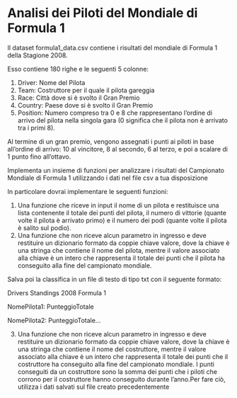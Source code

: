 # Analisi dei Piloti del Mondiale di Formula 1

Il dataset formula1_data.csv contiene i risultati del mondiale di Formula 1 della Stagione 2008.

Esso contiene 180 righe e le seguenti 5 colonne:

1. Driver: Nome del Pilota
2. Team: Costruttore  per il quale il pilota gareggia
3. Race: Città dove si è svolto il Gran Premio
4. Country: Paese dove si è svolto il Gran Premio
5. Position: Numero compreso tra 0 e 8 che rappresentano l’ordine di arrivo del pilota nella singola gara (0 significa che il pilota non è arrivato tra i primi 8).

Al termine di un gran premio, vengono assegnati i punti ai piloti in base all’ordine di arrivo: 10 al vincitore, 8 al secondo, 6 al terzo, e poi a scalare di 1 punto fino all’ottavo.

Implementa un insieme di funzioni per analizzare i risultati del Campionato Mondiale di Formula 1 utilizzando i dati nel file csv a tua disposizione

In particolare dovrai implementare le seguenti funzioni:

1. Una funzione che riceve in input il nome di un pilota e restituisce una lista contenente il totale dei punti del pilota, il numero di vittorie (quante volte il pilota è arrivato primo) e il numero dei podi (quante volte il pilota è salito sul podio).
2. Una funzione che non riceve alcun parametro in ingresso e deve restituire un dizionario formato da coppie chiave valore, dove la chiave è una stringa che contiene il nome del pilota, mentre il valore associato alla chiave è un intero che rappresenta il totale dei punti che il pilota ha conseguito alla fine del campionato mondiale.

Salva poi la classifica in un file di testo di tipo txt con il seguente formato:

Drivers Standings 2008 Formula 1

NomePilota1: PunteggioTotale

NomePilota2: PunteggioTotale…


3. Una funzione che non riceve alcun parametro in ingresso e deve restituire un dizionario formato da coppie chiave valore, dove la chiave è una stringa che contiene il nome del costruttore, mentre il valore associato alla chiave è un intero che rappresenta il totale dei punti che il costruttore ha conseguito alla fine del campionato mondiale. I punti conseguiti da un costruttore sono la somma dei punti che i piloti che corrono per il costruttore hanno conseguito durante l’anno.Per fare ciò, utilizza i dati salvati sul file creato precedentemente
